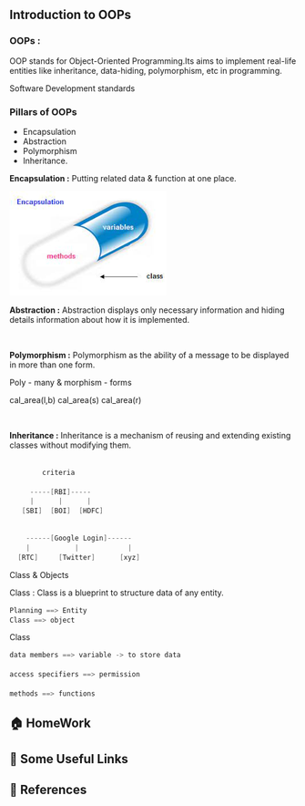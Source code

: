 ## Introduction to OOPs

### OOPs : 

OOP stands for Object-Oriented Programming.Its aims to implement real-life entities like inheritance, data-hiding, polymorphism, etc in programming.

Software Development standards

### Pillars of OOPs

* Encapsulation 
* Abstraction  
* Polymorphism
* Inheritance.

**Encapsulation :** Putting related data & function at one place.

![Flowchart](download.jpg)
<br>

**Abstraction :** Abstraction displays only necessary information and hiding details information about how it is implemented.

<br>

**Polymorphism :** Polymorphism as the ability of a message to be displayed in more than one form.

Poly - many & morphism - forms

cal_area(l,b) cal_area(s) cal_area(r)

<br>

**Inheritance :** Inheritance is a mechanism of reusing and extending existing classes without modifying them. 
```cpp
    
        criteria
         
     -----[RBI]-----
     |      |      |
   [SBI]  [BOI]  [HDFC]

```
```cpp

    ------[Google Login]------
    |           |            |
  [RTC]     [Twitter]      [xyz]

```

Class & Objects

Class : Class is a blueprint to structure data of any entity.
 
```cpp
Planning ==> Entity
Class ==> object

```

Class

```cpp
data members ==> variable -> to store data

access specifiers ==> permission  

methods ==> functions 
```

## 🏠  HomeWork

## 🔗 Some Useful Links

## 📖 References